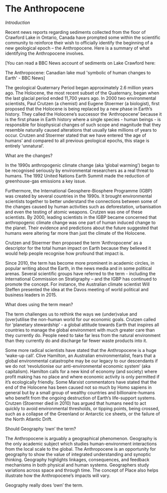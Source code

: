 # The Anthropocene

*Introduction*


Recent news reports regarding sediments collected from the floor of Crawford Lake in Ontario, Canada have prompted some within the scientific community to reinforce their wish to officially identify the beginning of a new geological epoch – the Anthropocene. Here is a summary of what identifying the Anthropocene involves.

[You can read a BBC News account of sediments on Lake Crawford here:

The Anthropocene: Canadian lake mud 'symbolic of human changes to Earth' - BBC News]

The geological Quaternary Period began approximately 2.6 million years ago. The Holocene, the most recent subset of the Quaternary, began when the last glacial period ended 11,700 years ago. In 2000 two environmental scientists, Paul Crutzen (a chemist) and Eugene Stoermer (a biologist), first proposed that the Holocene is being replaced by a new phase in Earth’s history. They called the Holocene’s successor the ‘Anthropocene’ because it is the first phase in Earth history where a single species - human beings - is responsible for biophysical changes of such scope and magnitude that they resemble naturally caused alterations that usually take millions of years to occur. Crutzen and Stoermer stated that we have entered ‘the age of humans’ and compared to all previous geological epochs, this stage is entirely ‘unnatural’.

What are the changes?

In the 1990s anthropogenic climate change (aka ‘global warming’) began to be recognised seriously by environmental researchers as a real threat to humans. The 1992 United Nations Earth Summit made the reduction of greenhouse-gas emissions a key issue.

Furthermore, the International Geosphere-Biosphere Programme (IGBP) was created by several countries in the 1990s. It brought environmental scientists together to better understand the connections between some of the changes caused by human activities such as deforestation, urbanisation and even the testing of atomic weapons. Crutzen was one of these scientists. By 2000, leading scientists in the IGBP became concerned that anthropogenic climate change was one part of human induced change to the planet. Their evidence and predictions about the future suggested that humans were altering far more than just the climate of the Holocene.

Crutzen and Stoermer then proposed the term ‘Anthropocene’ as a descriptor for the total human impact on Earth because they believed it would help people recognise how profound that impact is.

Since 2010, the term has become more prominent in academic circles, in popular writing about the Earth, in the news media and in some political arenas. Several scientific groups have referred to the term - including the International Commission on Stratigraphy – and the IGBP has continued to promote the concept. For instance, the Australian climate scientist Will Steffen presented the idea at the Davos meeting of world political and business leaders in 2015.

What does using the term mean?

The term challenges us to rethink the ways we (under)value and (over)utilise the non-human world for our economic goals. Crutzen called for ‘planetary stewardship’ - a global attitude towards Earth that inspires all countries to manage the global environment with much greater care than they currently do. People need to take far less from the natural environment than they currently do and discharge far fewer waste products into it.

Some more radical scientists have stated that the Anthropocene is a huge ‘wake-up call’. Clive Hamilton, an Australian environmentalist, fears that a global environmental catastrophe may be our legacy to our descendants if we do not ‘revolutionise our anti-environmental economic system’ (aka capitalism). Hamilton calls for a new kind of economy (and society) where profit making has no place and where economic activity is only permitted if it’s ecologically friendly. Some Marxist commentators have stated that the end of the Holocene has been caused not so much by Homo sapiens in general but by a small group of wealthy countries and billionaire-humans who benefit from the ongoing destruction of Earth’s life-support systems. Crutzen (Stoermer died in 2010) has argued that humans need to act quickly to avoid environmental thresholds, or tipping points, being crossed, such as a collapse of the Greenland or Antarctic ice sheets, or the failure of the North Atlantic Drift.

Should Geography ‘own’ the term?

The Anthropocene is arguably a geographical phenomenon. Geography is the only academic subject which studies human-environment interactions from the local scale to the global. The Anthropocene is an opportunity for geography to show the value of integrated understanding and synoptic thinking. Geography highlights linkages, consequences, and feedback mechanisms in both physical and human systems. Geographers study variations across space and through time. The concept of Place also helps illustrate how the Anthropocene’s impacts will vary.

Geography really does ‘own’ the term.
